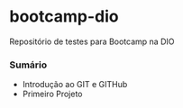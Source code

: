 # bootcamp-dio
Repositório de testes para Bootcamp na DIO

### Sumário
- Introdução ao GIT e GITHub
- Primeiro Projeto
